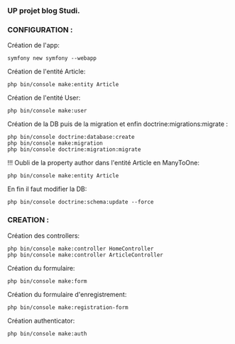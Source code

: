 ### UP projet blog Studi.

### CONFIGURATION :

Création de l'app:

```
symfony new symfony --webapp
```

Création de l'entité Article:

```
php bin/console make:entity Article
```

Création de l'entité User:

```
php bin/console make:user
```

Création de la DB puis de la migration et enfin doctrine:migrations:migrate :

```
php bin/console doctrine:database:create
php bin/console make:migration
php bin/console doctrine:migration:migrate
```

!!! Oubli de la property author dans l'entité Article en ManyToOne:

```
php bin/console make:entity Article
```

En fin il faut modifier la DB:

```
php bin/console doctrine:schema:update --force
```

### CREATION :

Création des controllers:

```
php bin/console make:controller HomeController
php bin/console make:controller ArticleController
```

Création du formulaire:

```
php bin/console make:form
```

Création du formulaire d'enregistrement:

```
php bin/console make:registration-form
```

Création authenticator:

```
php bin/console make:auth
```
